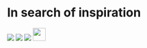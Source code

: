 # In search of inspiration 

[![](https://img.shields.io/badge/YouTube-FF0000)](https://www.youtube.com/@palvenok)
[![](https://img.shields.io/badge/Itch.io-FA5C5C)](https://daftmixo.itch.io/)
[![](https://img.shields.io/badge/Telegram-1C93E3)](https://t.me/DaftMixo)
<img src="https://raw.githubusercontent.com/innng/innng/master/assets/kyubey.gif" height="30" />
<!--
[![Anurag's GitHub stats-Dark](https://github-readme-stats.vercel.app/api?username=Palvenok&rank_icon=github&show_icons=true&hide_border=true&theme=dark#gh-dark-mode-only)](https://github.com/anuraghazra/github-readme-stats#gh-dark-mode-only)
[![Anurag's GitHub stats-Light](https://github-readme-stats.vercel.app/api?username=Palvenok&rank_icon=github&show_icons=true&hide_border=true&theme=default#gh-light-mode-only)](https://github.com/anuraghazra/github-readme-stats#gh-light-mode-only)

<!--
**Palvenok/Palvenok** is a ✨ _special_ ✨ repository because its `README.md` (this file) appears on your GitHub profile.

Here are some ideas to get you started:

- 🔭 I’m currently working on ...
- 🌱 I’m currently learning ...
- 👯 I’m looking to collaborate on ...
- 🤔 I’m looking for help with ...
- 💬 Ask me about ...
- 📫 How to reach me: ...
- 😄 Pronouns: ...
- ⚡ Fun fact: ...
-->
